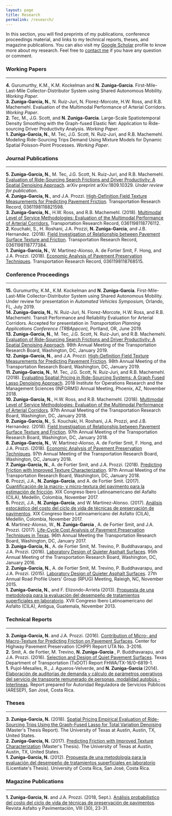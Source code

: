```yaml
---
layout: page
title: Research
permalink: /research/
---
```


In this section, you will find preprints of my publications, conference proceedings material, and links to my technical reports, theses, and magazine publications. You can also visit my [Google Scholar](https://scholar.google.com/citations?hl=en&user=_pHPRgoAAAAJ&view_op=list_works&gmla=AJsN-F5f6KE2TmxGoTIv-BT9B-WCJC4d_K-TCt6PpSAbzO8skCnewF-T2nCVCbjcWxi9eotjLBYeILaOn8f_wTOYH04lyEtwJv0AkBpM07FSM51_EpY6u7E) profile to know more about my research. Feel free to <a href="https://nzunigag.github.io/contact/">contact me</a> if you have any question or comment. 

### Working Papers
___

<b>4.</b> Gurumurthy, K.M., K.M. Kockelman and <b>N. Zuniga-Garcia</b>. First-Mile-Last-Mile Collector-Distributor System using Shared Autonomous Mobility. <i> Working Paper</i>.
<br>
<b>3. Zuniga-Garcia, N.</b>, N. Ruiz-Juri, N. Florez-Morcote, H.W. Ross, and R.B. Machemehl. Evaluation of the Multimodal
Performance of Arterial Corridors. <i> Working Paper</i>.
<br>
<b>2.</b> Tec, M., J.G. Scott, and <b>N. Zuniga-Garcia</b>. Large-Scale Spatiotemporal Density Smoothing with the Graph-fused Elastic Net: Application to Ride-sourcing Driver Productivity Analysis. <i> Working Paper</i>.
<br>
<b>1. Zuniga-Garcia, N.</b>, M. Tec, J.G. Scott, N. Ruiz-Juri, and R.B. Machemehl. Modeling Ride-Sourcing Trips Demand Using Mixture Models for Dynamic Spatial Poisson-Point Processes. <i> Working Paper</i>.
<br>

### Journal Publications
___

<b>5. Zuniga-Garcia, N.</b>, M. Tec, J.G. Scott, N. Ruiz-Juri, and R.B. Machemehl. [Evaluation of Ride-Sourcing Search Frictions and Driver Productivity: A Spatial Denoising Approach](../research/pub/2019_RideSourcing.pdf). arXiv preprint arXiv:1809.10329.<i> Under review for publication</i>.
<br>
<b>4. Zuniga-Garcia, N.</b>, and J.A. Prozzi. [High-Definition Field Texture Measurements for Predicting Pavement Friction](../research/pub/2019_Friction.pdf). Transportation Research Record, 0361198118821598. 
<br>
<b>3. Zuniga-Garcia, N.</b>, H.W. Ross, and R.B. Machemehl. (2018). [Multimodal Level of Service Methodologies: Evaluation of the Multimodal Performance of Arterial Corridors.](../research/pub/2018_MMLOS.pdf) Transportation Research Record, 0361198118776112.
<br>
<b>2. </b> Kouchaki, S., H. Roshani, J.A. Prozzi, <b> N. Zuniga-Garcia</b>, and J.B. Hernandez. (2018). [Field Investigation of Relationship between Pavement Surface Texture and Friction](../research/pub/2018_Friction.pdf). Transportation Research Record, 0361198118777384.
<br>
<b>1. Zuniga-Garcia, N.</b>, W. Martinez-Alonso, A. de Fortier Smit, F. Hong, and J.A. Prozzi. (2018). [Economic Analysis of Pavement Preservation Techniques](../research/pub/2018_LCCA.pdf). Transportation Research Record, 0361198118768515.


### Conference Proceedings
___
<b>15.</b> Gurumurthy, K.M., K.M. Kockelman and <b>N. Zuniga-Garcia</b>. First-Mile-Last-Mile Collector-Distributor System using Shared Autonomous Mobility.  Under review for presentation in <i>Automated Vehicles Symposium,</i> Orlando, FL, July 2019.
<br>
<b>14. Zuniga-Garcia, N.</b>, N. Ruiz-Juri, N. Florez-Morcote, H.W. Ross, and R.B. Machemehl. Transit Performance and Reliability Evaluation for Arterial Corridors.  Accepted for presentation in <i>Transportation Planning Applications Conference (TRBAppcon),</i> Portland, OR, June 2019.
<br>
<b>13. Zuniga-Garcia, N.</b>, M. Tec, J.G. Scott, N. Ruiz-Juri, and R.B. Machemehl. [Evaluation of Ride-Sourcing Search Frictions and Driver Productivity: A Spatial Denoising Approach](../research/pres/2019_RideSourcing.pdf). 98th Annual Meeting of the Transportation Research Board, Washington, DC, January 2019.
<br>
<b>12. Zuniga-Garcia, N.</b>, and J.A. Prozzi. [High-Definition Field Texture Measurements for Predicting Pavement Friction](../research/pres/2019_Friction.pdf). 98th Annual Meeting of the Transportation Research Board, Washington, DC, January 2019.
<br>
<b>11. Zuniga-Garcia, N.</b>, M. Tec, J.G. Scott, N. Ruiz-Juri, and R.B. Machemehl. (2018). [Evaluating Spatial Pricing in Ride-Sourcing Systems: A Graph Fused Lasso Denoising Approach](../research/pres/2018_Informs.pdf). 2018 Institute for Operations Research and the Management Sciences (INFORMS) Annual Meeting, Phoenix, AZ, November 2018.
<br>
<b>10. Zuniga-Garcia, N.</b>, H.W. Ross, and R.B. Machemehl. (2018). [Multimodal Level of Service Methodologies: Evaluation of the Multimodal Performance of Arterial Corridors](../research/pres/2018_MMLOS.pdf). 97th Annual Meeting of the Transportation Research Board, Washington, DC, January 2018.
<br>
<b> 9. Zuniga-Garcia, N.</b>, S. Kouchaki, H. Roshani, J.A. Prozzi, and J.B. Hernandez. (2018). [Field Investigation of Relationship between Pavement Surface Texture and Friction](../research/pres/2018_Friction_2.pdf). 97th Annual Meeting of the Transportation Research Board, Washington, DC, January 2018.
<br>
<b>8. Zuniga-Garcia, N.</b>, W. Martinez-Alonso, A. de Fortier Smit, F. Hong, and J.A. Prozzi. (2018). [Economic Analysis of Pavement Preservation Techniques](../research/pres/2018_LCCA.pdf). 97th Annual Meeting of the Transportation Research Board, Washington, DC, January 2018.
<br>
<b>7. Zuniga-Garcia, N.</b>, A. de Fortier Smit, and J.A. Prozzi. (2018). [Predicting Friction with Improved Texture Characterization](../research/pres/2018_Friction_1.pdf). 97th Annual Meeting of the Transportation Research Board, Washington, DC, January 2018.
<br>
<b>6.</b> Prozzi, J.A., <b>N. Zuniga-Garcia</b>, and A. de Fortier Smit. (2017). [Cuantificación de la macro- y micro-textura del pavimento para la estimación de fricción](../research/pres/2017_CCV.pdf). XIX Congreso Ibero Latinoamericano del Asfalto (CILA), Medellín, Colombia, November 2017.
<br>
<b>5.</b> Prozzi, J.A., <b>N. Zuniga-Garcia</b>, and W. Martinez-Alonso. (2017). [Análisis estocástico del costo del ciclo de vida de técnicas de preservación de pavimentos](../research/pres/2017_Friccion.pdf). XIX Congreso Ibero Latinoamericano del Asfalto (CILA), Medellín, Colombia, November 2017.
<br>
<b>4.</b> Martinez-Alonso, W., <b>N. Zuniga-Garcia </b>, A. de Fortier Smit, and J.A. Prozzi. (2017). [Life-Cycle Cost Analysis of Pavement Preservation Techniques in Texas](../research/pres/2017_LCCA.pdf). 96th Annual Meeting the Transportation Research Board, Washington, DC, January 2017.
<br>
<b>3. Zuniga-Garcia, N.</b>, A. de Fortier Smit, M. Trevino, P. Buddhavarapu,  and J.A. Prozzi. (2016). [Laboratory Design of Quieter Asphalt Surfaces](../research/pres/2016_Noise.pdf). 95th Annual Meeting of the Transportation Research Board, Washington, DC, January 2016.
<br>
<b>2. Zuniga-Garcia, N.</b>, A. de Fortier Smit, M. Trevino, P. Buddhavarapu,  and J.A. Prozzi. (2015). [Laboratory Design of Quieter Asphalt Surfaces](../research/pres/2015_Noise.pdf). 27th Annual Road Profile Users’ Group (RPUG) Meeting, Raleigh, NC, November 2015.
<br>
<b>1. Zuniga-Garcia, N.</b>, and F. Elizondo-Arrieta (2013). [Propuesta de una metodología para la evaluación del desempeño de tratamientos superficiales en laboratorio](../research/pres/2013_TS.pdf). XVII Congreso Ibero Latinoamericano del Asfalto (CILA), Antigua, Guatemala, November 2013.


### Technical Reports
___
<b>3. Zuniga-Garcia, N.</b> and J.A. Prozzi. (2016). [Contribution of Micro- and Macro-Texture for Predicting Friction on Pavement Surfaces](../research/rep/2016_Friction.pdf). Center for Highway Pavement Preservation (CHPP) Report UTA No. 3-2016.
<br>
<b>2.</b> Smit, A. de Fortier, M. Trevino, <b> N. Zuniga-Garcia </b>, P. Buddhavarapu,  and J.A. Prozzi. (2016). [Selection	and	Design	of	Quiet	Pavement Surfaces](../research/rep/2016_Noise.pdf). Texas Department of Transportation (TxDOT) Report FHWA/TX-16/0-6819-1.
<br>
<b>1.</b> Pujol-Mesalles, R., J. Agueros-Velverde, and <b> N. Zuniga-Garcia </b> (2014). [Elaboración de auditorías de demanda y cálculo de parámetros operativos del servicio de transporte remunerado de personas, modalidad autobús - Interlineas](../research/rep/2014_Aresep.pdf). Report prepared for  Autoridad Reguladora de Servicios Públicos (ARESEP), San José, Costa Rica.


### Theses
____

<b>3. Zuniga-Garcia, N.</b> (2018). [Spatial Pricing Empirical Evaluation of Ride-Sourcing
Trips Using the Graph-Fused Lasso for Total Variation Denoising](../research/thes/2018_Thesis.pdf) (Master's Thesis Report). The University of Texas at Austin, Austin, TX, United States.
<br>
<b>2. Zuniga-Garcia, N.</b> (2017). [Predicting Friction with Improved Texture Characterization](../research/thes/2017_Thesis.pdf) (Master's Thesis). The University of Texas at Austin, Austin, TX, United States. 
<br>
<b>1. Zuniga-Garcia, N.</b> (2012). [Propuesta de una metodología para la evaluación del desempeño de tratamientos superficiales en laboratorio](../research/thes/2012_Tesis.pdf) (Licentiate's Thesis). University of Costa Rica, San José, Costa Rica.


### Magazine Publications
____
<b>1. Zuniga-Garcia, N.</b> and J.A. Prozzi. (2018, Sept.). [Análisis probabilístico del costo del ciclo de vida de técnicas de preservación de pavimentos](../research/mag/2018_CCV.pdf). Revista Asfalto y Pavimentación, VIII (30), 23-31.

